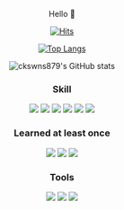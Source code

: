 <div align="center">


Hello 👋

<!--
**ckswns879/ckswns879** is a ✨ _special_ ✨ repository because its `README.md` (this file) appears on your GitHub profile.
Here are some ideas to get you started:

- 🔭 I’m currently working on ...
- 🌱 I’m currently learning ...
- 👯 I’m looking to collaborate on ...
- 🤔 I’m looking for help with ...
- 💬 Ask me about ...
- 📫 How to reach me: ...
- 😄 Pronouns: ...
- ⚡ Fun fact: ...
-->
[![Hits](https://hits.seeyoufarm.com/api/count/incr/badge.svg?url=https%3A%2F%2Fgithub.com%2Fckswns879&count_bg=%2379C83D&title_bg=%23555555&icon=&icon_color=%23E7E7E7&title=hits&edge_flat=false)](https://hits.seeyoufarm.com)

[![Top Langs](https://github-readme-stats.vercel.app/api/top-langs/?username=ckswns879&layout=compact)](https://github.com/anuraghazra/github-readme-stats)


![ckswns879's GitHub stats](https://github-readme-stats.vercel.app/api?username=ckswns879&show_icons=true&theme=vue)


### Skill
<img src="https://img.shields.io/badge/JAVA-007396?style=for-the-badge&logo=java&logoColor=white">
<img src="https://img.shields.io/badge/Spring-6DB33F?style=for-the-badge&logo=Spring&logoColor=white">
<img src="https://img.shields.io/badge/MySQL-40AEF0.svg?&style=for-the-badge&logo=MySQL&logoColor=white">
<img src="https://img.shields.io/badge/R-276DC3.svg?&style=for-the-badge&logo=R&logoColor=white">
<img src="https://img.shields.io/badge/JavaScript-F7DF1E.svg?&style=for-the-badge&logo=JavaScript&logoColor=white">
<img src="https://img.shields.io/badge/React-0B2C4A.svg?&style=for-the-badge&logo=React&logoColor=white">

### Learned at least once
<img src="https://img.shields.io/badge/Python-3776AB.svg?&style=for-the-badge&logo=Python&logoColor=white">
<img src="https://img.shields.io/badge/HTML5-E34F26.svg?&style=for-the-badge&logo=HTML5&logoColor=white">
<img src="https://img.shields.io/badge/CSS3-1572B6.svg?&style=for-the-badge&logo=CSS3&logoColor=white">

### Tools
<img src="https://img.shields.io/badge/Git-F05032.svg?&style=for-the-badge&logo=Git&logoColor=white"> <img src="https://img.shields.io/badge/Eclipse%20IDE-2C2255.svg?&style=for-the-badge&logo=Eclipse%20IDE&logoColor=white">
<img src="https://img.shields.io/badge/Visual%20Studio%20Code-0085CA.svg?&style=for-the-badge&logo=Visual%20Studio%20Code&logoColor=white">
</div>
